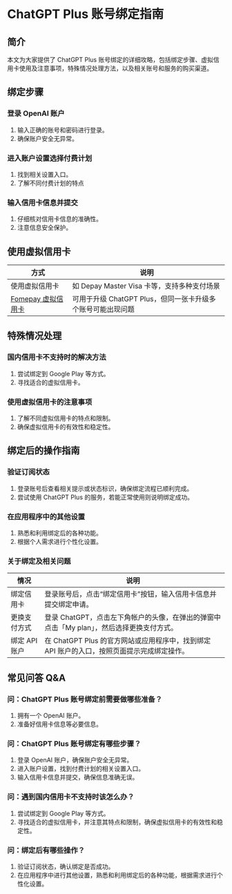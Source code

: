 # ChatGPT Plus 账号绑定指南

## 简介
本文为大家提供了 ChatGPT Plus 账号绑定的详细攻略，包括绑定步骤、虚拟信用卡使用及注意事项，特殊情况处理方法，以及相关账号和服务的购买渠道。

## 绑定步骤

### 登录 OpenAI 账户
1. 输入正确的账号和密码进行登录。
2. 确保账户安全无异常。

### 进入账户设置选择付费计划
1. 找到相关设置入口。
2. 了解不同付费计划的特点

### 输入信用卡信息并提交
1. 仔细核对信用卡信息的准确性。
2. 注意信息安全保护。

## 使用虚拟信用卡
| 方式 | 说明 |
| --- | --- |
| 使用虚拟信用卡 | 如 Depay Master Visa 卡等，支持多种支付场景 |
| [Fomepay 虚拟信用卡](https://bit.ly/Fomepay-Card) | 可用于升级 ChatGPT Plus，但同一张卡升级多个账号可能出现问题 |

## 特殊情况处理

### 国内信用卡不支持时的解决方法
1. 尝试绑定到 Google Play 等方式。
2. 寻找适合的虚拟信用卡。

### 使用虚拟信用卡的注意事项
1. 了解不同虚拟信用卡的特点和限制。
2. 确保虚拟信用卡的有效性和稳定性。

## 绑定后的操作指南

### 验证订阅状态
1. 登录账号后查看相关提示或状态标识，确保绑定流程已顺利完成。
2. 尝试使用 ChatGPT Plus 的服务，若能正常使用则说明绑定成功。

### 在应用程序中的其他设置
1. 熟悉和利用绑定后的各种功能。
2. 根据个人需求进行个性化设置。

### 关于绑定及相关问题
| 情况 | 说明 |
| --- | --- |
| 绑定信用卡 | 登录账号后，点击“绑定信用卡”按钮，输入信用卡信息并提交绑定申请。 |
| 更换支付方式 | 登录 ChatGPT，点击左下角帐户的头像，在弹出的弹窗中点击「My plan」，然后选择更换支付方式。 |
| 绑定 API 账户 | 在 ChatGPT Plus 的官方网站或应用程序中，找到绑定 API 账户的入口，按照页面提示完成绑定操作。 |

## 常见问答 Q&A

### 问：ChatGPT Plus 账号绑定前需要做哪些准备？
1. 拥有一个 OpenAI 账户。
2. 准备好信用卡信息等必要信息。

### 问：ChatGPT Plus 账号绑定有哪些步骤？
1. 登录 OpenAI 账户，确保账户安全无异常。
2. 进入账户设置，找到付费计划的相关设置入口。
3. 输入信用卡信息并提交，确保信息准确无误。

### 问：遇到国内信用卡不支持时该怎么办？
1. 尝试绑定到 Google Play 等方式。
2. 寻找适合的虚拟信用卡，并注意其特点和限制，确保虚拟信用卡的有效性和稳定性。

### 问：绑定后有哪些操作？
1. 验证订阅状态，确认绑定是否成功。
2. 在应用程序中进行其他设置，熟悉和利用绑定后的各种功能，根据需求进行个性化设置。


